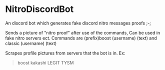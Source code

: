 # NitroDiscordBot
An discord bot which generates fake discord nitro messages proofs ;-;

Sends a picture of "nitro proof" after use of the commands, Can be used in fake nitro servers ect. Commands are (prefix)boost (username) (text) and classic (username) (text)

Scrapes profile pictures from servers that the bot is in.
Ex:
>boost kakashi LEGIT TYSM
